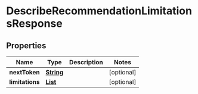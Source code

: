 

# DescribeRecommendationLimitationsResponse


## Properties

| Name | Type | Description | Notes |
|------------ | ------------- | ------------- | -------------|
|**nextToken** | [**String**](String.md) |  |  [optional] |
|**limitations** | [**List**](List.md) |  |  [optional] |



